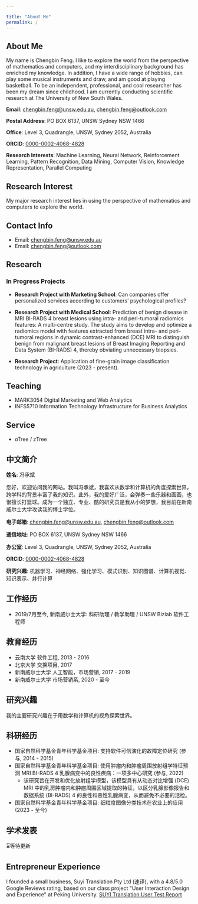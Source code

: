 ```yaml
---

title: "About Me"
permalink: /
---
```

## About Me

My name is Chengbin Feng. I like to explore the world from the perspective of mathematics and computers, and my interdisciplinary background has enriched my knowledge. In addition, I have a wide range of hobbies, can play some musical instruments and draw, and am good at playing basketball. To be an independent, professional, and cool researcher has been my dream since childhood. I am currently conducting scientific research at The University of New South Wales.

**Email**: [chengbin.feng@unsw.edu.au](mailto:chengbin.feng@unsw.edu.au), [chengbin.feng@outlook.com](mailto:chengbin.feng@outlook.com)

**Postal Address**: PO BOX 6137, UNSW Sydney NSW 1466

**Office**: Level 3, Quadrangle, UNSW, Sydney 2052, Australia

**ORCID**: [0000-0002-4068-4828](https://orcid.org/0000-0002-4068-4828)

**Research Interests**: Machine Learning, Neural Network, Reinforcement Learning, Pattern Recognition, Data Mining, Computer Vision, Knowledge Representation, Parallel Computing

## Research Interest

My major research interest lies in using the perspective of mathematics and computers to explore the world.

## Contact Info

- Email: [chengbin.feng@unsw.edu.au](mailto:chengbin.feng@unsw.edu.au)
- Email: [chengbin.feng@outlook.com](mailto:chengbin.feng@outlook.com)

## Research

### In Progress Projects

- **Research Project with Marketing School**: Can companies offer personalized services according to customers’ psychological profiles?

- **Research Project with Medical School**: Prediction of benign disease in MRI BI-RADS 4 breast lesions using intra- and peri-tumoral radiomics features: A multi-centre study. The study aims to develop and optimize a radiomics model with features extracted from breast intra- and peri-tumoral regions in dynamic contrast-enhanced (DCE) MRI to distinguish benign from malignant breast lesions of Breast Imaging Reporting and Data System (BI-RADS) 4, thereby obviating unnecessary biopsies.

- **Research Project**: Application of fine-grain image classification technology in agriculture (2023 - present).

## Teaching

- MARK3054 Digital Marketing and Web Analytics
- INFS5710 Information Technology Infrastructure for Business Analytics

## Service

- oTree / zTree

## 中文简介

**姓名**: 冯承斌

您好，欢迎访问我的网站。我叫冯承斌，我喜欢从数学和计算机的角度探索世界，跨学科的背景丰富了我的知识。此外，我的爱好广泛，会弹奏一些乐器和画画，也很擅长打篮球。成为一个独立、专业、酷的研究员是我从小的梦想，我目前在新南威尔士大学攻读我的博士学位。

**电子邮箱**: [chengbin.feng@unsw.edu.au](mailto:chengbin.feng@unsw.edu.au), [chengbin.feng@outlook.com](mailto:chengbin.feng@outlook.com)

**通信地址**: PO BOX 6137, UNSW Sydney NSW 1466

**办公室**: Level 3, Quadrangle, UNSW, Sydney 2052, Australia

**ORCID**: [0000-0002-4068-4828](https://orcid.org/0000-0002-4068-4828)

**研究兴趣**: 机器学习、神经网络、强化学习、模式识别、知识图谱、计算机视觉、知识表示、并行计算

## 工作经历

- 2019/7月至今, 新南威尔士大学: 科研助理 / 教学助理 / UNSW Bizlab 软件工程师

## 教育经历

- 云南大学 软件工程, 2013 - 2016
- 北京大学 交换项目, 2017
- 新南威尔士大学 人工智能，市场营销, 2017 - 2019
- 新南威尔士大学 市场营销系, 2020 - 至今

## 研究兴趣

我的主要研究兴趣在于用数学和计算机的视角探索世界。

## 科研经历

- 国家自然科学基金青年科学基金项目: 支持软件可信演化的故障定位研究 (参与, 2014 - 2015)
- 国家自然科学基金青年科学基金项目: 使用肿瘤内和肿瘤周围放射组学特征预测 MRI BI-RADS 4 乳腺病变中的良性疾病：一项多中心研究 (参与, 2022)
  - 该研究旨在开发和优化放射组学模型，该模型具有从动态对比增强 (DCE) MRI 中的乳房肿瘤内和肿瘤周围区域提取的特征，以区分乳腺影像报告和数据系统 (BI-RADS) 4 的良性和恶性乳腺病变，从而避免不必要的活检。
- 国家自然科学基金青年科学基金项目: 细粒度图像分类技术在农业上的应用 (2023 - 至今)

## 学术发表

⌛️等待更新

## Entrepreneur Experience

I founded a small business, Suyi Translation Pty Ltd (速译), with a 4.8/5.0 Google Reviews rating, based on our class project "User Interaction Design and Experience" at Peking University. [SUYI Translation User Test Report](https://www.suyitranslation.com)

